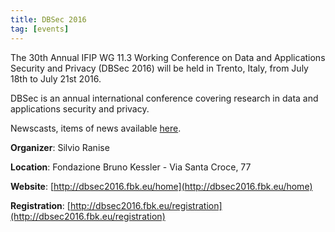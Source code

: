 ```yaml
---
title: DBSec 2016
tag: [events]
---
```


The 30th Annual IFIP WG 11.3 Working Conference on Data and Applications Security and Privacy (DBSec 2016) will be held in Trento, Italy, from July 18th to July 21st 2016.  
 
DBSec is an annual international conference covering research in data and applications security and privacy.
 
Newscasts, items of news available [here](http://www.secentis.eu/node/54).

**Organizer**: Silvio Ranise

**Location**: Fondazione Bruno Kessler - Via Santa Croce, 77

**Website**: [http://dbsec2016.fbk.eu/home](http://dbsec2016.fbk.eu/home)

**Registration**: [http://dbsec2016.fbk.eu/registration](http://dbsec2016.fbk.eu/registration)